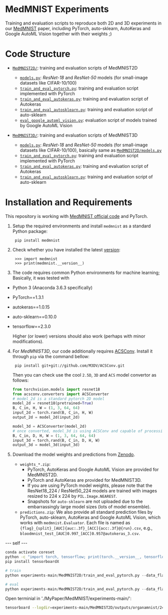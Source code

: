 # MedMNIST Experiments 

Training and evaluation scripts to reproduce both 2D and 3D experiments in our [MedMNIST](https://github.com/MedMNIST/MedMNIST/) paper, including PyTorch, auto-sklearn, AutoKeras and Google AutoML Vision together with their weights ;)


# Code Structure
* [`MedMNIST2D/`](./MedMNIST2D/): training and evaluation scripts of MedMNIST2D
  * [`models.py`](./MedMNIST2D/models.py): *ResNet-18* and *ResNet-50* models (for small-image datasets like CIFAR-10/100)
  * [`train_and_eval_pytorch.py`](./MedMNIST2D/train_and_eval_pytorch.py): training and evaluation script implemented with PyTorch
  * [`train_and_eval_autokeras.py`](./MedMNIST2D/train_and_eval_autokeras.py):  training and evaluation script of Autokeras
  * [`train_and_eval_autosklearn.py`](./MedMNIST2D/train_and_eval_autosklearn.py): training and evaluation script of auto-sklearn
  * [`eval_google_automl_vision.py`](./MedMNIST2D/eval_google_automl_vision.py): evaluation script of models trained by Google AutoML Vision

* [`MedMNIST3D/`](./MedMNIST3D/): training and evaluation scripts of MedMNIST3D
  * [`models.py`](./MedMNIST3D/models.py): *ResNet-18* and *ResNet-50* models (for small-image datasets like CIFAR-10/100), basically same as [`MedMNIST2D/models.py`](./MedMNIST2D/models.py)
  * [`train_and_eval_pytorch.py`](./MedMNIST3D/train_and_eval_pytorch.py): training and evaluation script implemented with PyTorch
  * [`train_and_eval_autokeras.py`](./MedMNIST3D/train_and_eval_autokeras.py):  training and evaluation script of Autokeras
  * [`train_and_eval_autosklearn.py`](./MedMNIST3D/train_and_eval_autosklearn.py): training and evaluation script of auto-sklearn

    
# Installation and Requirements
This repository is working with [MedMNIST official code](https://github.com/MedMNIST/MedMNIST/) and PyTorch.

1. Setup the required environments and install `medmnist` as a standard Python package:

        pip install medmnist

2. Check whether you have installed the latest [version](https://github.com/MedMNIST/MedMNIST/tree/main/medmnist/info.py):

        >>> import medmnist
        >>> print(medmnist.__version__)

3. The code requires common Python environments for machine learning; Basically, it was tested with

- Python 3 (Anaconda 3.6.3 specifically)
- PyTorch==1.3.1
- autokeras\==1.0.15
- auto-sklearn\==0.10.0
- tensorflow==2.3.0

  Higher (or lower) versions should also work (perhaps with minor modifications).

4. For *MedMNIST3D*, our code additionally requires [ACSConv](https://github.com/M3DV/ACSConv). Install it through `pip` via the command bellow:

        pip install git+git://github.com/M3DV/ACSConv.git
    
    Then you can check use the cool `2.5D`, `3D` and `ACS` model convertor as follows:

    ```python
    from torchvision.models import resnet18
    from acsconv.converters import ACSConverter
    # model_2d is a standard pytorch 2D model
    model_2d = resnet18(pretrained=True)
    B, C_in, H, W = (1, 3, 64, 64)
    input_2d = torch.rand(B, C_in, H, W)
    output_2d = model_2d(input_2d)

    model_3d = ACSConverter(model_2d)
    # once converted, model_3d is using ACSConv and capable of processing 3D volumes.
    B, C_in, D, H, W = (1, 3, 64, 64, 64)
    input_3d = torch.rand(B, C_in, D, H, W)
    output_3d = model_3d(input_3d)
    ```

5. Download the model weights and predictions from [Zenodo](https://doi.org/10.5281/zenodo.7782113).
    -  `weights_*.zip`: 
        - PyTorch, AutoKeras and Google AutoML Vision are provided for MedMNIST2D.
        - PyTorch and AutoKeras are provided for MedMNIST3D. 
        - If you are using PyTorch model weights, please note that the ResNet18_224 / ResNet50_224 models are trained with images resized to 224 x 224 by `PIL.Image.NEAREST`. 
        - Snapshots for `auto-sklearn` are not uploaded due to the embarrassingly large model sizes (lots of model ensemble).
    -  `predictions.zip`: We also provide all standard prediction files by PyTorch, auto-sklearn, AutoKeras and Google AutoML Vision, which works with `medmnist.Evaluator`. Each file is named as `{flag}_{split}_[AUC]{auc:.3f}_[ACC]{acc:.3f}@{run}.csv`, e.g., `bloodmnist_test_[AUC]0.997_[ACC]0.957@autokeras_3.csv`.


--- self ---

```bash
conda activate coreset
python -c "import torch, tensorflow; print(torch.__version__, tensorflow.__version__)"
pip install tensorboardX
```

```python
# train
python experiments-main/MedMNIST2D/train_and_eval_pytorch.py --data_flag=organamnist --download --output_root=experiments-main/MedMNIST2D/outputs/

# eval
python experiments-main/MedMNIST2D/train_and_eval_pytorch.py --data_flag=organamnist --download --model_path=experiments-main/weights/organamnist/resnet18_28_1.pth --output_root=experiments-main/MedMNIST2D/outputs/

```

Open terminial in './MyPaper/MedMNIST/experiments-main/':
```bash
tensorboard --logdir=experiments-main/MedMNIST2D/outputs/organamnist/240126_105117/Tensorboard_Results/events.out.tfevents.1706237502.IHP-SPD-2032501
```
